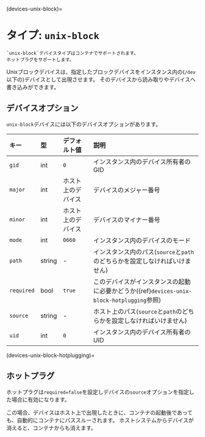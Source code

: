 (devices-unix-block)=
# タイプ: `unix-block`

```{note}
`unix-block`デバイスタイプはコンテナでサポートされます。
ホットプラグをサポートします。
```

Unixブロックデバイスは、指定したブロックデバイスをインスタンス内の(`/dev`以下の)デバイスとして出現させます。
そのデバイスから読み取りやデバイスへ書き込みができます。

## デバイスオプション

`unix-block`デバイスには以下のデバイスオプションがあります。

キー       | 型     | デフォルト値       | 説明
:--        | :--    | :--                | :--
`gid`      | int    | `0`                | インスタンス内のデバイス所有者のGID
`major`    | int    | ホスト上のデバイス | デバイスのメジャー番号
`minor`    | int    | ホスト上のデバイス | デバイスのマイナー番号
`mode`     | int    | `0660`             | インスタンス内のデバイスのモード
`path`     | string | -                  | インスタンス内のパス(`source`と`path`のどちらかを設定しなければいけません)
`required` | bool   | `true`             | このデバイスがインスタンスの起動に必要かどうか({ref}`devices-unix-block-hotplugging`参照)
`source`   | string | -                  | ホスト上のパス(`source`と`path`のどちらかを設定しなければいけません)
`uid`      | int    | `0`                | インスタンス内のデバイス所有者の UID

(devices-unix-block-hotplugging)=
## ホットプラグ

ホットプラグは`required=false`を設定しデバイスの`source`オプションを指定した場合に有効になります。

この場合、デバイスはホスト上で出現したときに、コンテナの起動後であっても、自動的にコンテナにパススルーされます。
ホストシステムからデバイスが消えると、コンテナからも消えます。
